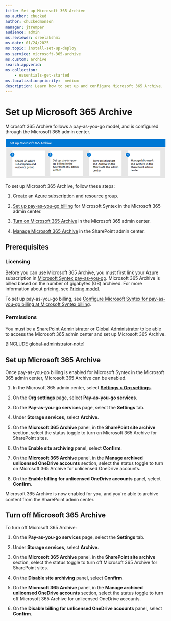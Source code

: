 ```yaml
---
title: Set up Microsoft 365 Archive
ms.author: chucked
author: chuckedmonson
manager: jtremper
audience: admin
ms.reviewer: sreelakshmi
ms.date: 01/24/2025
ms.topic: install-set-up-deploy
ms.service: microsoft-365-archive
ms.custom: archive
search.appverid:
ms.collection:
    - essentials-get-started
ms.localizationpriority:  medium
description: Learn how to set up and configure Microsoft 365 Archive.
---
```


# Set up Microsoft 365 Archive

Microsoft 365 Archive follows a pay-as-you-go model, and is configured through the Microsoft 365 admin center.

![Diagram showing four steps of the setup process for Microsoft 365 Archive.](../media/m365-archive/archive-setup-diagram.png)

To set up Microsoft 365 Archive, follow these steps:

1. Create an [Azure subscription](/azure/cloud-adoption-framework/ready/azure-best-practices/initial-subscriptions) and [resource group](/azure/azure-resource-manager/management/manage-resource-groups-portal).

2. [Set up pay-as-you-go billing](/microsoft-365/syntex/syntex-azure-billing) for Microsoft Syntex in the Microsoft 365 admin center.

3. [Turn on Microsoft 365 Archive](#set-up-microsoft-365-archive) in the Microsoft 365 admin center.

4. [Manage Microsoft 365 Archive](archive-manage.md) in the SharePoint admin center.
<!---
The following video demonstrates the steps to help you set up pay-as-you-go billing.

</br>

> [!VIDEO https://learn-video.azurefd.net/vod/player?id=fea6b1e5-b757-4f33-8cdf-4fcc714c72e0]

</br>
--->
## Prerequisites

### Licensing

Before you can use Microsoft 365 Archive, you must first link your Azure subscription in [Microsoft Syntex pay-as-you-go](/microsoft-365/syntex/syntex-azure-billing). Microsoft 365 Archive is billed based on the number of gigabytes (GB) archived. For more information about pricing, see [Pricing model](archive-pricing.md).

To set up pay-as-you-go billing, see [Configure Microsoft Syntex for pay-as-you-go billing at Microsoft Syntex billing](/microsoft-365/syntex/syntex-azure-billing).

### Permissions

You must be a [SharePoint Administrator](/entra/identity/role-based-access-control/permissions-reference#sharepoint-administrator) or [Global Administrator](/entra/identity/role-based-access-control/permissions-reference#global-administrator) to be able to access the Microsoft 365 admin center and set up Microsoft 365 Archive.

[!INCLUDE [global-administrator-note](../includes/global-administrator-note.md)]

## Set up Microsoft 365 Archive

Once pay-as-you-go billing is enabled for Microsoft Syntex in the Microsoft 365 admin center, Microsoft 365 Archive can be enabled.

1. In the Microsoft 365 admin center, select <a href="https://go.microsoft.com/fwlink/p/?linkid=2171997" target="_blank">**Settings > Org settings**</a>.

2. On the **Org settings** page, select **Pay-as-you-go services**.

3. On the **Pay-as-you-go services** page, select the **Settings** tab.

4. Under **Storage services**, select **Archive**.

5. On the **Microsoft 365 Archive** panel, in the **SharePoint site archive** section, select the status toggle to turn on Microsoft 365 Archive for SharePoint sites.

6. On the **Enable site archiving** panel, select **Confirm**.

7. On the **Microsoft 365 Archive** panel, in the **Manage archived unlicensed OneDrive accounts** section, select the status toggle to turn on Microsoft 365 Archive for unlicensed OneDrive accounts.

8. On the **Enable billing for unlicensed OneDrive accounts** panel, select **Confirm**.

Microsoft 365 Archive is now enabled for you, and you're able to archive content from the SharePoint admin center.

<!---
7. On the **Manage SharePoint site archive** panel, select the checkbox to manage site archiving on SharePoint and select **Save**. 

8. On the **Turn on SharePoint site archive** panel, select **Turn on**. 

    :::image type="content" source="../media/archive/syntex2.png" alt-text="Screenshot of Microsoft 365 Archive enabled." lightbox="../media/archive/syntex2.png":::
--->

## Turn off Microsoft 365 Archive

To turn off Microsoft 365 Archive:

1. On the **Pay-as-you-go services** page, select the **Settings** tab.

2. Under **Storage services**, select **Archive**.

3. On the **Microsoft 365 Archive** panel, in the **SharePoint site archive** section, select the status toggle to turn off Microsoft 365 Archive for SharePoint sites.

4. On the **Disable site archiving** panel, select **Confirm**.

5. On the **Microsoft 365 Archive** panel, in the **Manage archived unlicensed OneDrive accounts** section, select the status toggle to turn off Microsoft 365 Archive for unlicensed OneDrive accounts.

6. On the **Disable billing for unlicensed OneDrive accounts** panel, select **Confirm**.


